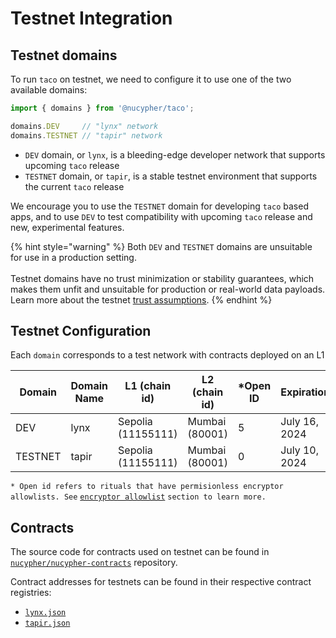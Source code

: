 # Testnet Integration

## Testnet domains

To run `taco` on testnet, we need to configure it to use one of the two available domains:

```typescript
import { domains } from '@nucypher/taco';

domains.DEV     // "lynx" network
domains.TESTNET // "tapir" network
```

* `DEV` domain, or `lynx`, is a bleeding-edge developer network that supports upcoming `taco` release
* `TESTNET` domain, or `tapir`, is a stable testnet environment that supports the current `taco` release

We encourage you to use the `TESTNET` domain for developing `taco` based apps, and to use `DEV` to test compatibility with upcoming `taco` release and new, experimental features.

{% hint style="warning" %}
Both `DEV` and `TESTNET` domains are unsuitable for use in a production setting.\
\
Testnet domains have no trust minimization or stability guarantees, which makes them unfit and unsuitable for production or real-world data payloads. Learn more about the testnet [trust assumptions](../trust-assumptions/cbd-proof-of-concept-version/).
{% endhint %}

## Testnet Configuration

Each `domain` corresponds to a test network with contracts deployed on an L1&#x20;

<table><thead><tr><th width="122">Domain</th><th width="143">Domain Name</th><th width="132">L1 (chain id)</th><th width="126">L2 (chain id)</th><th data-type="number">*Open ID</th><th>Expiration</th><th>Threshold configuration</th></tr></thead><tbody><tr><td>DEV</td><td>lynx</td><td>Sepolia<br>(11155111)</td><td>Mumbai (80001)</td><td>5</td><td>July 16, 2024</td><td>2-of-3</td></tr><tr><td>TESTNET</td><td>tapir</td><td>Sepolia<br>(11155111)</td><td>Mumbai (80001)</td><td>0</td><td>July 10, 2024</td><td>3-of-5</td></tr></tbody></table>

`* Open id refers to rituals that have permisionless encryptor allowlists. See` [`encryptor allowlist`](../user-authentication/encryptor-allowlist.md) `section to learn more.`

## Contracts

The source code for contracts used on testnet can be found in [`nucypher/nucypher-contracts`](https://github.com/nucypher/nucypher-contracts) repository.&#x20;

Contract addresses for testnets can be found in their respective contract registries:

* [`lynx.json`](https://github.com/nucypher/nucypher-contracts/blob/main/deployment/artifacts/lynx.json)
* [`tapir.json`](https://github.com/nucypher/nucypher-contracts/blob/main/deployment/artifacts/tapir.json)
